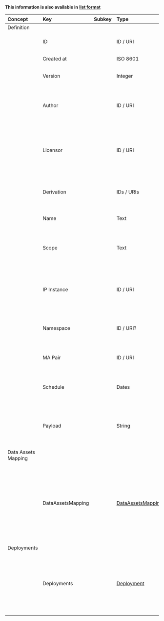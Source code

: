 
<style>
  .md-content__button {
    display: none;
  }
</style>

**This information is also available in** **[list format](/attributes/dma_tuple/)**

| Concept             | Key               | Subkey   | Type                                      | Example Value                             | Comment                                                                                                                                                        | Condition   |
|:--------------------|:------------------|:---------|:------------------------------------------|:------------------------------------------|:---------------------------------------------------------------------------------------------------------------------------------------------------------------|:------------|
| Definition          |                   |          |                                           |                                           |                                                                                                                                                                |             |
|                     | ID                |          | ID / URI                                  | 123e4567-e89b-12d3-a456-426614174000      | Unique identifier for the DMA Tuple                                                                                                                            | auto        |
|                     | Created at        |          | ISO 8601                                  | 2021-05-01T00:00:00Z                      | Date of creation                                                                                                                                               | auto        |
|                     | Version           |          | Integer                                   | 21                                        | Version number of the DMA Tuple                                                                                                                                |             |
|                     | Author            |          | ID / URI                                  | person_123e4567-e89b-12d3 (auto)          | Identifier of the Author of the MA Pair (NB: Entity for author is referenced)                                                                                  | auto        |
|                     | Licensor          |          | ID / URI                                  | legal_entity_123e4567-e89b-12d3 (auto)    | Identifier of the Legal Entity licensing the the MA Pair (NB: Entity for Licensor is referenced)                                                               | auto        |
|                     | Derivation        |          | IDs / URIs                                | dma_tuple_123e4567-e89b-12d3 (auto)       | In case of derivation, references to parent / child (optional)                                                                                                 | auto        |
|                     | Name              |          | Text                                      | Pressure drop for the injection in hall 3 | Short name to identify the DMA Tuple                                                                                                                           |             |
|                     | Scope             |          | Text                                      | Effectiveness of the mold closing process | Short description of the scope of the DMA Tuple (human readable)                                                                                               |             |
|                     | IP Instance       |          | ID / URI                                  | ip_instance_123e4567-e89b-12d3            | Identifier of the IP Instance the DMA Tuple is valid for (NB: Entity for IP Instance is referenced)                                                            |             |
|                     | Namespace         |          | ID / URI?                                 | namespace_123e4567-e89b-12d3              | Context to interpret the associated information (optional?)                                                                                                    |             |
|                     | MA Pair           |          | ID / URI                                  | ma_pair_123e4567-e89b-12d3                | Identifier of the MA Pair associated to the DMA Tuple                                                                                                          |             |
|                     | Schedule          |          | Dates                                     | R90/2021-05-01T00:00:00Z/PT48H            | Days and hours the DMA Tuple will be active (optional)                                                                                                         |             |
|                     | Payload           |          | String                                    | {‘injectionMold’: ‘Circuit Case’}         | User-defined key-value pairs: JSON string with additional information (optional)                                                                               |             |
| Data Assets Mapping |                   |          |                                           |                                           |                                                                                                                                                                |             |
|                     | DataAssetsMapping |          | [DataAssetsMapping](dataassetsmapping.md) |                                           | Mapping the available Data assets in this DMA Tuple to available Microservices. Required if Data assets are required. Not all microservices need a Data asset. |             |
| Deployments         |                   |          |                                           |                                           |                                                                                                                                                                |             |
|                     | Deployments       |          | [Deployment](deployment.md)               |                                           | Characteristics of the Deployment (i.e. Cloud or Edge infrastructure) for every Microservice associated to the DMA Tuple                                       |             |